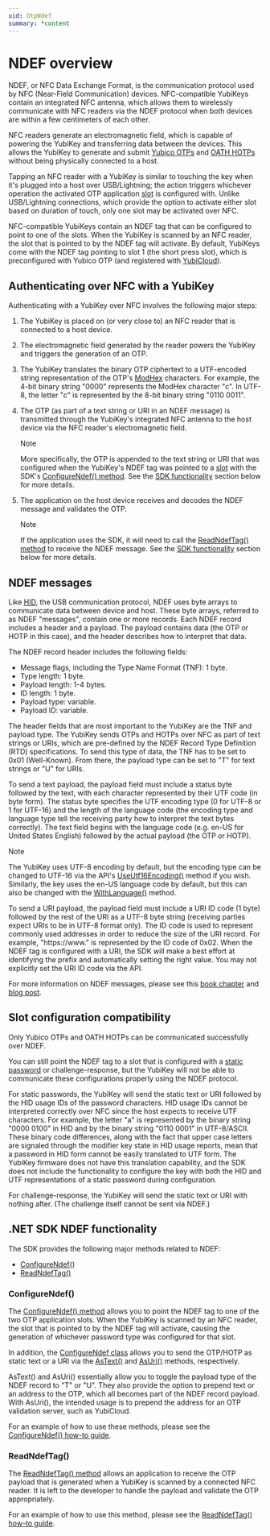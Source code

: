 ```yaml
---
uid: OtpNdef
summary: *content
---
```


<!-- Copyright 2021 Yubico AB

Licensed under the Apache License, Version 2.0 (the "License");
you may not use this file except in compliance with the License.
You may obtain a copy of the License at

    http://www.apache.org/licenses/LICENSE-2.0

Unless required by applicable law or agreed to in writing, software
distributed under the License is distributed on an "AS IS" BASIS,
WITHOUT WARRANTIES OR CONDITIONS OF ANY KIND, either express or implied.
See the License for the specific language governing permissions and
limitations under the License. -->

# NDEF overview

NDEF, or NFC Data Exchange Format, is the communication protocol used by NFC (Near-Field Communication) devices. NFC-compatible YubiKeys contain an integrated NFC antenna, which allows them to wirelessly communicate with NFC readers via the NDEF protocol when both devices are within a few centimeters of each other.

NFC readers generate an electromagnetic field, which is capable of powering the YubiKey and transferring data between the devices. This allows the YubiKey to generate and submit [Yubico OTPs](xref:OtpYubicoOtp) and [OATH HOTPs](xref:OtpHotp) without being physically connected to a host.

Tapping an NFC reader with a YubiKey is similar to touching the key when it's plugged into a host over USB/Lightning; the action triggers whichever operation the activated OTP application [slot](xref:OtpSlots) is configured with. Unlike USB/Lightning connections, which provide the option to activate either slot based on duration of touch, only one slot may be activated over NFC.

NFC-compatible YubiKeys contain an NDEF tag that can be configured to point to one of the slots. When the YubiKey is scanned by an NFC reader, the slot that is pointed to by the NDEF tag will activate. By default, YubiKeys come with the NDEF tag pointing to slot 1 (the short press slot), which is preconfigured with Yubico OTP (and registered with [YubiCloud](https://www.yubico.com/products/yubicloud/)).

## Authenticating over NFC with a YubiKey

Authenticating with a YubiKey over NFC involves the following major steps:

1. The YubiKey is placed on (or very close to) an NFC reader that is connected to a host device.

1. The electromagnetic field generated by the reader powers the YubiKey and triggers the generation of an OTP.

1. The YubiKey translates the binary OTP ciphertext to a UTF-encoded string representation of the OTP's [ModHex](xref:OtpModhex) characters. For example, the 4-bit binary string "0000" represents the ModHex character "c". In UTF-8, the letter "c" is represented by the 8-bit binary string "0110 0011".

1. The OTP (as part of a text string or URI in an NDEF message) is transmitted through the YubiKey's integrated NFC antenna to the host device via the NFC reader's electromagnetic field.

   > [!NOTE]
   > More specifically, the OTP is appended to the text string or URI that was configured when the YubiKey's NDEF tag was pointed to a [slot](xref:OtpSlots) with the SDK's [ConfigureNdef() method](xref:Yubico.YubiKey.Otp.OtpSession.ConfigureNdef%28Yubico.YubiKey.Otp.Slot%29). See the [SDK functionality](#net-sdk-ndef-functionality) section below for more details.

1. The application on the host device receives and decodes the NDEF message and validates the OTP.

   > [!NOTE]
   > If the application uses the SDK, it will need to call the [ReadNdefTag() method](xref:Yubico.YubiKey.Otp.OtpSession.ReadNdefTag) to receive the NDEF message. See the [SDK functionality](#net-sdk-ndef-functionality) section below for more details.

## NDEF messages  

Like [HID](xref:OtpHID), the USB communication protocol, NDEF uses byte arrays to communicate data between device and host. These byte arrays, referred to as NDEF "messages", contain one or more records. Each NDEF record includes a header and a payload. The payload contains data (the OTP or HOTP in this case), and the header describes how to interpret that data.

The NDEF record header includes the following fields:

- Message flags, including the Type Name Format (TNF): 1 byte.
- Type length: 1 byte.
- Payload length: 1-4 bytes.
- ID length: 1 byte.
- Payload type: variable.
- Payload ID: variable.

The header fields that are most important to the YubiKey are the TNF and payload type. The YubiKey sends OTPs and HOTPs over NFC as part of text strings or URIs, which are pre-defined by the NDEF Record Type Definition (RTD) specifications. To send this type of data, the TNF has to be set to 0x01 (Well-Known). From there, the payload type can be set to "T" for text strings or "U" for URIs.

To send a text payload, the payload field must include a status byte followed by the text, with each character represented by their UTF code (in byte form). The status byte specifies the UTF encoding type (0 for UTF-8 or 1 for UTF-16) and the length of the language code (the encoding type and language type tell the receiving party how to interpret the text bytes correctly). The text field begins with the language code (e.g. en-US for United States English) followed by the actual payload (the OTP or HOTP).

> [!NOTE]
> The YubiKey uses UTF-8 encoding by default, but the encoding type can be changed to UTF-16 via the API's [UseUtf16Encoding()](xref:Yubico.YubiKey.Otp.Operations.ConfigureNdef.UseUtf16Encoding%28System.Boolean%29) method if you wish. Similarly, the key uses the en-US language code by default, but this can also be changed with the [WithLanguage()](xref:Yubico.YubiKey.Otp.Operations.ConfigureNdef.WithLanguage%28System.String%29) method.

To send a URI payload, the payload field must include a URI ID code (1 byte) followed by the rest of the URI as a UTF-8 byte string (receiving parties expect URIs to be in UTF-8 format only). The ID code is used to represent commonly used addresses in order to reduce the size of the URI record. For example, "https://www." is represented by the ID code of 0x02. When the NDEF tag is configured with a URI, the SDK will make a best effort at identifying the prefix and automatically setting the right value. You may not explicitly set the URI ID code via the API.

For more information on NDEF messages, please see this [book chapter](https://www.oreilly.com/library/view/beginning-nfc/9781449324094/ch04.html) and [blog post](https://austinblackstoneengineering.com/nfc-p2p-basics/).

## Slot configuration compatibility

Only Yubico OTPs and OATH HOTPs can be communicated successfully over NDEF.

You can still point the NDEF tag to a slot that is configured with a [static password](xref:OtpStaticPassword) or challenge-response, but the YubiKey will not be able to communicate these configurations properly using the NDEF protocol.

For static passwords, the YubiKey will send the static text or URI followed by the HID usage IDs of the password characters. HID usage IDs cannot be interpreted correctly over NFC since the host expects to receive UTF characters. For example, the letter "a" is represented by the binary string "0000 0100" in HID and by the binary string "0110 0001" in UTF-8/ASCII. These binary code differences, along with the fact that upper case letters are signaled through the modifier key state in HID usage reports, mean that a password in HID form cannot be easily translated to UTF form. The YubiKey firmware does not have this translation capability, and the SDK does not include the functionality to configure the key with both the HID and UTF representations of a static password during configuration.

For challenge-response, the YubiKey will send the static text or URI with nothing after. (The challenge itself cannot be sent via NDEF.)

## .NET SDK NDEF functionality

The SDK provides the following major methods related to NDEF:
- [ConfigureNdef()](xref:Yubico.YubiKey.Otp.OtpSession.ConfigureNdef%28Yubico.YubiKey.Otp.Slot%29)
- [ReadNdefTag()](xref:Yubico.YubiKey.Otp.OtpSession.ReadNdefTag)

### ConfigureNdef()

The [ConfigureNdef() method](xref:Yubico.YubiKey.Otp.OtpSession.ConfigureNdef%28Yubico.YubiKey.Otp.Slot%29) allows you to point the NDEF tag to one of the two OTP application slots. When the YubiKey is scanned by an NFC reader, the slot that is pointed to by the NDEF tag will activate, causing the generation of whichever password type was configured for that slot.

In addition, the [ConfigureNdef class](xref:Yubico.YubiKey.Otp.Operations.ConfigureNdef) allows you to send the OTP/HOTP as static text or a URI via the [AsText()](xref:Yubico.YubiKey.Otp.Operations.ConfigureNdef.AsText%28System.String%29) and [AsUri()](xref:Yubico.YubiKey.Otp.Operations.ConfigureNdef.AsUri%28System.Uri%29) methods, respectively.

AsText() and AsUri() essentially allow you to toggle the payload type of the NDEF record to "T" or "U". They also provide the option to prepend text or an address to the OTP, which all becomes part of the NDEF record payload. With AsUri(), the intended usage is to prepend the address for an OTP validation server, such as YubiCloud.

For an example of how to use these methods, please see the [ConfigureNdef() how-to guide](xref:OtpConfigureNDEF).

### ReadNdefTag()

The [ReadNdefTag() method](xref:Yubico.YubiKey.Otp.OtpSession.ReadNdefTag) allows an application to receive the OTP payload that is generated when a YubiKey is scanned by a connected NFC reader. It is left to the developer to handle the payload and validate the OTP appropriately.

For an example of how to use this method, please see the [ReadNdefTag() how-to guide](xref:OtpReadNDEF).
